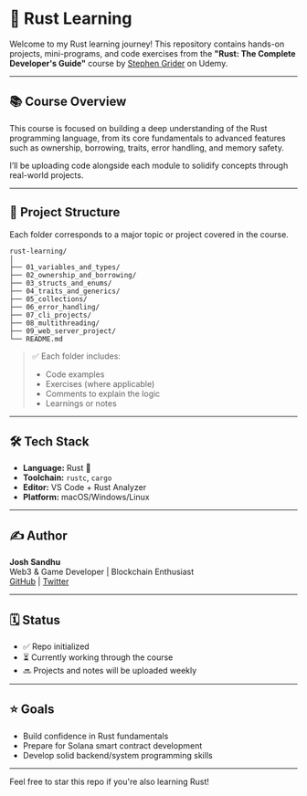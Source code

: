 
# 🦀 Rust Learning

Welcome to my Rust learning journey! This repository contains hands-on projects, mini-programs, and code exercises from the **"Rust: The Complete Developer's Guide"** course by [Stephen Grider](https://www.udemy.com/course/rust-the-complete-developers-guide/) on Udemy.

---

## 📚 Course Overview

This course is focused on building a deep understanding of the Rust programming language, from its core fundamentals to advanced features such as ownership, borrowing, traits, error handling, and memory safety.

I’ll be uploading code alongside each module to solidify concepts through real-world projects.

---

## 📁 Project Structure

Each folder corresponds to a major topic or project covered in the course.

```
rust-learning/
│
├── 01_variables_and_types/
├── 02_ownership_and_borrowing/
├── 03_structs_and_enums/
├── 04_traits_and_generics/
├── 05_collections/
├── 06_error_handling/
├── 07_cli_projects/
├── 08_multithreading/
├── 09_web_server_project/
└── README.md
```

> ✅ Each folder includes:
> - Code examples
> - Exercises (where applicable)
> - Comments to explain the logic
> - Learnings or notes

---

## 🛠️ Tech Stack

- **Language:** Rust 🦀
- **Toolchain:** `rustc`, `cargo`
- **Editor:** VS Code + Rust Analyzer
- **Platform:** macOS/Windows/Linux

---

## ✍️ Author

**Josh Sandhu**  
Web3 & Game Developer | Blockchain Enthusiast  
[GitHub](https://github.com/JoshhSandhu) | [Twitter](https://twitter.com/yourhandle)

---

## 🗓️ Status

- ✅ Repo initialized
- ⏳ Currently working through the course
- 🔜 Projects and notes will be uploaded weekly

---

## ⭐️ Goals

- Build confidence in Rust fundamentals
- Prepare for Solana smart contract development
- Develop solid backend/system programming skills

---

Feel free to star this repo if you're also learning Rust!
